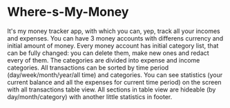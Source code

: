# Where-s-My-Money
It's my money tracker app, with which you can, yep, track all your incomes and expenses.
You can have 3 money accounts with differens currency and initial amount of money. Every money account has initial category list, that can be fully changed: you can delete them, make new ones and redact every of them. The categories are divided into expense and income categories. 
All transactions can be sorted by time period (day/week/month/year/all time) and categories. You can see statistics (your current balance and all the expenses for current time period) on the screen with all transactions table view. All sections in table view are hideable (by day/month/category) with another little statistics in footer.
